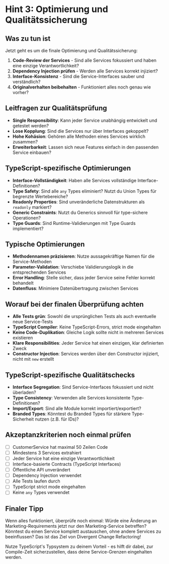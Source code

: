 # Hint 3: Optimierung und Qualitätssicherung

## Was zu tun ist

Jetzt geht es um die finale Optimierung und Qualitätssicherung:

1. **Code-Review der Services** - Sind alle Services fokussiert und haben eine einzige Verantwortlichkeit?
2. **Dependency Injection prüfen** - Werden alle Services korrekt injiziert?
3. **Interface-Konsistenz** - Sind die Service-Interfaces sauber und verständlich?
4. **Originalverhalten beibehalten** - Funktioniert alles noch genau wie vorher?

## Leitfragen zur Qualitätsprüfung

- **Single Responsibility**: Kann jeder Service unabhängig entwickelt und getestet werden?
- **Lose Kopplung**: Sind die Services nur über Interfaces gekoppelt?
- **Hohe Kohäsion**: Gehören alle Methoden eines Services wirklich zusammen?
- **Erweiterbarkeit**: Lassen sich neue Features einfach in den passenden Service einbauen?

## TypeScript-spezifische Optimierungen

- **Interface-Vollständigkeit**: Haben alle Services vollständige Interface-Definitionen?
- **Type Safety**: Sind alle `any` Types eliminiert? Nutzt du Union Types für begrenzte Wertebereiche?
- **Readonly Properties**: Sind unveränderliche Datenstrukturen als `readonly` markiert?
- **Generic Constraints**: Nutzt du Generics sinnvoll für type-sichere Operationen?
- **Type Guards**: Sind Runtime-Validierungen mit Type Guards implementiert?

## Typische Optimierungen

- **Methodennamen präzisieren**: Nutze aussagekräftige Namen für die Service-Methoden
- **Parameter-Validation**: Verschiebe Validierungslogik in die entsprechenden Services
- **Error Handling**: Stelle sicher, dass jeder Service seine Fehler korrekt behandelt
- **Datenfluss**: Minimiere Datenübertragung zwischen Services

## Worauf bei der finalen Überprüfung achten

- **Alle Tests grün**: Sowohl die ursprünglichen Tests als auch eventuelle neue Service-Tests
- **TypeScript Compiler**: Keine TypeScript-Errors, strict mode eingehalten
- **Keine Code-Duplikation**: Gleiche Logik sollte nicht in mehreren Services existieren
- **Klare Responsibilities**: Jeder Service hat einen einzigen, klar definierten Zweck
- **Constructor Injection**: Services werden über den Constructor injiziert, nicht mit `new` erstellt

## TypeScript-spezifische Qualitätschecks

- **Interface Segregation**: Sind Service-Interfaces fokussiert und nicht überladen?
- **Type Consistency**: Verwenden alle Services konsistente Type-Definitionen?
- **Import/Export**: Sind alle Module korrekt importiert/exportiert?
- **Branded Types**: Könntest du Branded Types für stärkere Type-Sicherheit nutzen (z.B. für IDs)?

## Akzeptanzkriterien noch einmal prüfen

- [ ] CustomerService hat maximal 50 Zeilen Code
- [ ] Mindestens 3 Services extrahiert
- [ ] Jeder Service hat eine einzige Verantwortlichkeit
- [ ] Interface-basierte Contracts (TypeScript Interfaces)
- [ ] Öffentliche API unverändert
- [ ] Dependency Injection verwendet
- [ ] Alle Tests laufen durch
- [ ] TypeScript strict mode eingehalten
- [ ] Keine `any` Types verwendet

## Finaler Tipp

Wenn alles funktioniert, überprüfe noch einmal: Würde eine Änderung an Marketing-Requirements jetzt nur den Marketing-Service betreffen? Könntest du einen Service komplett austauschen, ohne andere Services zu beeinflussen? Das ist das Ziel von Divergent Change Refactoring!

Nutze TypeScript's Typsystem zu deinem Vorteil - es hilft dir dabei, zur Compile-Zeit sicherzustellen, dass deine Service-Grenzen eingehalten werden.
